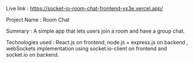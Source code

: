 Live link : <a>https://socket-io-room-chat-frontend-vx3e.vercel.app/</a>

Project Name : Room Chat 

Summary : A simple app that lets users join a room and have a group chat. 

Technologies used : React.js on frontend, node.js + express.js on backend , webSockets implementation using socket.io-client on frontend and socket.io on backend.

